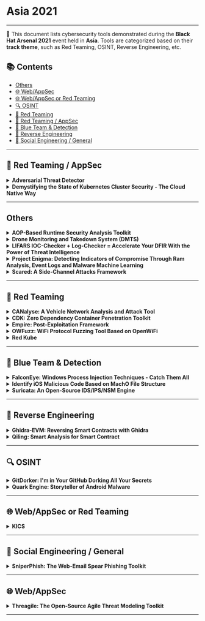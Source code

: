 # Asia 2021
---
📍 This document lists cybersecurity tools demonstrated during the **Black Hat Arsenal 2021** event held in **Asia**.
Tools are categorized based on their **track theme**, such as Red Teaming, OSINT, Reverse Engineering, etc.

## 📚 Contents
- [Others](#others)
- [🌐 Web/AppSec](#🌐-webappsec)
- [🌐 Web/AppSec or Red Teaming](#🌐-webappsec-or-red-teaming)
- [🔍 OSINT](#🔍-osint)
- [🔴 Red Teaming](#🔴-red-teaming)
- [🔴 Red Teaming / AppSec](#🔴-red-teaming-appsec)
- [🔵 Blue Team & Detection](#🔵-blue-team-detection)
- [🧠 Reverse Engineering](#🧠-reverse-engineering)
- [🧠 Social Engineering / General](#🧠-social-engineering-general)
---
## 🔴 Red Teaming / AppSec
<details><summary><strong>Adversarial Threat Detector</strong></summary>

![Asia 2021](https://img.shields.io/badge/Asia%202021-green) ![Category: 🔴 Red Teaming / AppSec](https://img.shields.io/badge/Category:%20🔴%20Red%20Teaming%20/%20AppSec-red) ![Isao Takaesu](https://img.shields.io/badge/Isao%20Takaesu-informational)

🔗 **Link:** [Adversarial Threat Detector](https://github.com/gyoisamurai/Adversarial-Threat-Detector)  
📝 **Description:** In recent years, deep learning technology has been developing, and various systems using deep learning are spreading in our society, such as face recognition, security cameras (anomaly detection), and ADAS (Advanced Driver-Assistance Systems).

On the other hand, there are many attacks that exploit vulnerabilities in deep learning algorithms. For example, the Evasion Attacks are an attack that causes the target classifier to misclassify the Adversarial Examples into the class intended by the adversary. The Exfiltration Attacks are an attack that steals the parameters and train data of a target classifier. If your system is vulnerable to these attacks, it can lead to serious incidents such as face recognition being breached, allowing unauthorized intrusion, or information leakage due to inference of train data.

So we released a vulnerability scanner called "Adversarial Threat Detector" (a.k.a. ATD), which automatically detects vulnerabilities in deep learning-based classifiers.

ATD contributes to the security of your classifier by executing the four cycles of "Detecting vulnerabilities (Scanning & Detection)", "Understanding vulnerabilities (Understanding)", "Fixing vulnerabilities (Fix)", and "Check fixed vulnerabilities (Re-Scanning)".

1. Detecting vulnerabilities（Scanning & Detection）
ATD automatically executes a variety of attacks against the classifier and detects vulnerabilities.

2. Understanding vulnerabilities (Understanding)
When a vulnerability is detected, ATD will generate a countermeasure report (HTML style) and a replay environment (ipynb style) of the vulnerabilities. Developers can understand the vulnerabilities by referring to the countermeasure report and the replay environment.

3. Fixing vulnerabilities (Fix)
ATD automatically fixes detected vulnerabilities.

4. Check fixed vulnerabilities (Re-Scanning)
The ATD checks fixed vulnerabilities of the fixed classifier.

Our "Adversarial Threat Detector" will contribute greatly to keep your safety.

</details>

<details><summary><strong>Demystifying the State of Kubernetes Cluster Security - The Cloud Native Way</strong></summary>

![Asia 2021](https://img.shields.io/badge/Asia%202021-green) ![Category: 🔴 Red Teaming / AppSec](https://img.shields.io/badge/Category:%20🔴%20Red%20Teaming%20/%20AppSec-red) ![Vasant Chinnipilli](https://img.shields.io/badge/Vasant%20Chinnipilli-informational) ![Rupali Dash](https://img.shields.io/badge/Rupali%20Dash-informational)

🔗 **Link:** Not Available  
📝 **Description:** Attackers always get better with new attack techniques, so our threat modelling and defense mechanisms needs to level up.

The security of the Kubernetes cluster, of course, cannot be achieved in a single process. There are many moving parts within the Kubernetes cluster that must be properly secured.

Kube-striker performs numerous in depth checks on kubernetes infra to identify the security misconfigurations and challenges that devops/developers are likely to encounter when using Kubernetes.

Kube-striker is Platform agnostic and works equally well across more than one platform such as self hosted kubernetes, EKS, AKS, GKE etc.

</details>

---
## Others
<details><summary><strong>AOP-Based Runtime Security Analysis Toolkit</strong></summary>

![Asia 2021](https://img.shields.io/badge/Asia%202021-green) ![Category: Others](https://img.shields.io/badge/Category:%20Others-lightgrey) ![Juhu Nie](https://img.shields.io/badge/Juhu%20Nie-informational) ![Hao Zhao](https://img.shields.io/badge/Hao%20Zhao-informational)

🔗 **Link:** Not Available  
📝 **Description:** We will release an open source runtime security analysis toolkit, aosanalyzer, for Android application. This tool is mainly used to find application security vulnerabilities and privacy leaks that are difficult to find by static APK analysis. The aosanalyzer uses aspect-oriented programming in security technology to insert code into critical paths of the application to record the runtime information (e.g., the stack trace, parameters, UI events, etc.), and then produces a report with security issues highlights. These critical paths are configurable and the aosanalyzer tool includes a default configuration. Developers and security researchers can observe the detailed runtime information of the application to find vulnerability and privacy leak issues without requiring any modification of the APK. Relying on this tool, we have discovered dozens of security vulnerabilities due to lack of parameter validation and privacy leaks issues.

</details>

<details><summary><strong>Drone Monitoring and Takedown System (DMTS)</strong></summary>

![Asia 2021](https://img.shields.io/badge/Asia%202021-green) ![Category: Others](https://img.shields.io/badge/Category:%20Others-lightgrey) ![Pengfei Yu](https://img.shields.io/badge/Pengfei%20Yu-informational) ![Anders Soh](https://img.shields.io/badge/Anders%20Soh-informational) ![Yong Wen Chan](https://img.shields.io/badge/Yong%20Wen%20Chan-informational)

🔗 **Link:** Not Available  
📝 **Description:** The rise of commercial drones/Unmanned Aerial Vehicles (UAV) has dramatically changed several industries and our daily lives. This emergence is also challenging our concept of safety, security, privacy and regulation. With their ability to amass data and transport loads, drones are changing our views about our physical environment. Commercial drones are now used for surveying, inspecting and imaging with more technological advancements being pushed out by active communities of hobbyists and enthusiasts. Although their commercial use has been criticised by both individuals and activist organisations, this tension presents unique challenges to integration in the current public, government and private sectors. Recent incidents regarding drone disruptions and malicious activities has further cemented the fact that there is a lack in control and regulation of drones. Thus, we created DMTS as an automated drone-to-drone solution that hopefully helps to alleviate our regulatory and physical security needs.

</details>

<details><summary><strong>LIFARS IOC-Checker + Log-Checker = Accelerate Your DFIR With the Power of Threat Intelligence</strong></summary>

![Asia 2021](https://img.shields.io/badge/Asia%202021-green) ![Category: Others](https://img.shields.io/badge/Category:%20Others-lightgrey) ![Viliam Kacala](https://img.shields.io/badge/Viliam%20Kacala-informational) ![Ladislav Baco](https://img.shields.io/badge/Ladislav%20Baco-informational)

🔗 **Link:** Not Available  
📝 **Description:** IocChecker is a new utility to find indicators of compromise.
It is a full-stack application comprising a CLI probe, DB backend, and a Web admin console.
IOCs are defined using a custom tree-based JSON format with the support of conversion from/to MISP.
It searches IOCs using the following criteria also with the support of regular expressions:
- Filename/hash,
- Running process name/hash,
- Windows registry name/value,
- DNS address,
- Open network connections by name/IP,
- Certificate name,
- Process mutex.

LogChecker is a new Windows and Linux tool for scanning log files, developed by LIFARS. It extracts IP addresses, domain names, and hashes from the input file. Findings are checked in the YETI Threat Intelligence database. It supports Windows EVTX logs, text-based logos, or any plaintext files. Output can be in CSV format for better human readability or in JSON for computer processing.

</details>

<details><summary><strong>Project Enigma: Detecting Indicators of Compromise Through Ram Analysis, Event Logs and Malware Machine Learning</strong></summary>

![Asia 2021](https://img.shields.io/badge/Asia%202021-green) ![Category: Others](https://img.shields.io/badge/Category:%20Others-lightgrey) ![Kevin Tan](https://img.shields.io/badge/Kevin%20Tan-informational) ![Patrick Kang Wei Sheng](https://img.shields.io/badge/Patrick%20Kang%20Wei%20Sheng-informational) ![Wei Han Goh](https://img.shields.io/badge/Wei%20Han%20Goh-informational)

🔗 **Link:** [Project Enigma: Detecting Indicators of Compromise Through Ram Analysis, Event Logs and Malware Machine Learning](https://github.com/amysen/BR_Algothon/blob/master/auth_index.csv)  
📝 **Description:** The team has developed an integrated solution to aid DFIR investigators by swiftly and effectively determining indicators of compromise (IOC) when responding to cyber security incidents, to steer and guide follow up investigations in the right direction. The solution consists of a hardware Bash Bunny for data triage and our software with a trilogy of modules - a security event log analyzer, a PE static analyzer, and an IOC detector. This integrated solution aims to provide automation whenever possible, reducing manual labor and associated errors that may come with it.

</details>

<details><summary><strong>Scared: A Side-Channel Attacks Framework</strong></summary>

![Asia 2021](https://img.shields.io/badge/Asia%202021-green) ![Category: Others](https://img.shields.io/badge/Category:%20Others-lightgrey) ![Benjamin Timon](https://img.shields.io/badge/Benjamin%20Timon-informational)

🔗 **Link:** [Scared: A Side-Channel Attacks Framework](https://github.com/Hsword/Awesome-Machine-Learning-System-Papers/blob/main/README.md)  
📝 **Description:** Side-channel attacks regularly get under the spotlight with large scale exploits such as Spectre, Meltdown or very recently the side-channel exploit on the Google Titan security key.

In the background, side-channel attacks have been studied and evaluated in embedded products for more than 20 years. Today, the state-the-art includes multiple attack techniques and countermeasures. Still, open resources on side-channel attacks are limited and it is sometimes challenging to get started with this topic which involves a mix of cryptography, security and data science.

With Scared, our objective is to provide an intuitive Python framework implementing the state-of-the-art side-channel attacks and optimized for analysis of large datasets.

In addition, the project includes a growing set of Python notebooks which provide an easy entry point to the project with examples of how to use the library and apply it on CTF challenges.

Whether you want to learn more about side-channel attacks, do research, or solve some CTF challenges, Scared provides the right framework for you.

</details>

---
## 🔴 Red Teaming
<details><summary><strong>CANalyse: A Vehicle Network Analysis and Attack Tool</strong></summary>

![Asia 2021](https://img.shields.io/badge/Asia%202021-green) ![Category: 🔴 Red Teaming](https://img.shields.io/badge/Category:%20🔴%20Red%20Teaming-red) ![Kartheek Lade](https://img.shields.io/badge/Kartheek%20Lade-informational)

🔗 **Link:** [CANalyse: A Vehicle Network Analysis and Attack Tool](https://github.com/KartheekLade/CANalyse)  
📝 **Description:** CANalyse is a software tool built to analyze the log files to find out unique data sets automatically and able to connect to simple attacker interfaces such as Telegram. Basically, while using this tool you can provide your bot-ID and be able to use the tool over the internet through telegram. It is made to be installed inside a raspberry-PI and able to exploit the vehicle through a telegram bot by recording and analyzing the data logs, it is like a hardware implant planted inside a car which acts as a bridge between the Telegram bot and the Vehicle's network.

</details>

<details><summary><strong>CDK: Zero Dependency Container Penetration Toolkit</strong></summary>

![Asia 2021](https://img.shields.io/badge/Asia%202021-green) ![Category: 🔴 Red Teaming](https://img.shields.io/badge/Category:%20🔴%20Red%20Teaming-red) ![Yue Xu](https://img.shields.io/badge/Yue%20Xu-informational) ![Zebin Zhou](https://img.shields.io/badge/Zebin%20Zhou-informational)

🔗 **Link:** Not Available  
📝 **Description:** CDK is an open-sourced container penetration toolkit, offering stable exploitation in cloud-native docker/k8s/serverless deployments. It comes with many powerful tools and exploits without any OS dependency, helps you to escape container and takeover K8s cluster easily.

</details>

<details><summary><strong>Empire: Post-Exploitation Framework</strong></summary>

![Asia 2021](https://img.shields.io/badge/Asia%202021-green) ![Category: 🔴 Red Teaming](https://img.shields.io/badge/Category:%20🔴%20Red%20Teaming-red) ![Anthony Rose](https://img.shields.io/badge/Anthony%20Rose-informational) ![Jake Krasnov](https://img.shields.io/badge/Jake%20Krasnov-informational)

🔗 **Link:** [Empire: Post-Exploitation Framework](https://github.com/txuswashere/Pentesting-Windows/blob/main/README.md)  
📝 **Description:** Empire is a Command and Control (C2) framework powered by Python 3 that supports Windows, Linux, and macOS exploitation. It leverages many widely used offensive security tools through PowerShell, Python 3, and C# agents. At the same time, it offers cryptologically-secure communications and flexible modular architecture that links Advanced Persistent Threats (APTs) Tactics, Techniques, and Procedures (TTPs) through the MITRE ATT&CK database.

Empire has evolved significantly since its introduction in 2015 and has become one of the most widely used open-source C2 platforms. Through this time, Empire has advanced from a single user experience to allowing multiple user operations through an API with Empire acting as a teamserver. Currently, 2 different applications are available to connect to the Empire teamserver: Empire Command Line Interface (CLI) and Starkiller.

The Empire CLI is built from the ground up as a replacement to the embedded legacy CLI and gives users a familiar feel of the legacy CLI, but is portable and connects through the Empire API. While Starkiller is a cross-platform UI available in Linux, Windows, and macOS powered by ElectronJS.

The framework's flexibility to easily incorporate new modules allows for a single solution for red team operations with the aim for Empire to provide an easy-to-use platform for emulating APTs. Customization is essential to any successful red team operation, which has driven the expansion of user plugins. These plugins allow any custom program to run side-by-side with the Empire teamserver. In addition, the commonality between other C2 platforms allows profiles and modules to be easily dropped in without the need for additional development. These features allow both red and blue teams to easily emulate and defend against the APT attack vectors.

</details>

<details><summary><strong>OWFuzz: WiFi Protocol Fuzzing Tool Based on OpenWiFi</strong></summary>

![Asia 2021](https://img.shields.io/badge/Asia%202021-green) ![Category: 🔴 Red Teaming](https://img.shields.io/badge/Category:%20🔴%20Red%20Teaming-red) ![Hongjian Cao](https://img.shields.io/badge/Hongjian%20Cao-informational)

🔗 **Link:** [OWFuzz: WiFi Protocol Fuzzing Tool Based on OpenWiFi](https://github.com/alipay/Owfuzz/blob/main/README.md?plain=1)  
📝 **Description:** Generally, when using WiFi Fuzzing Tool to test the security of WiFi protocol, you need a WiFi USB dongle that supports monitor mode and set the WiFi USB dongle to monitor mode to listen and inject arbitrary WiFi frames. However, many WiFi USB dongles fail to meet our expectations. For example, some are not stable enough in monitor mode and often get stuck, which leads to the interruption of the fuzzing process. And some, we don't have complete control over some frame fields.

OWFuzz is a WiFi protocol testing tool using OpenWiFi. OpenWiFi is an open-source WiFi protocol stack based on SDR that is fully compatible with Linux mac80211. It's driver takes advantage of the Linux kernel's supports (mac80211, cfg80211) for WiFi high MAC, so it can provide an interface to the application layer like a common WiFi USB dongle. In The hardware part, CSMA/CA protocol and other functions of WiFi low MAC layer are implemented on FPGA. It supports monitoring and injection of arbitrary WiFi frames，The application layer software can also directly communicate with the OpenWiFi driver/FPGA/RF underlying functions through nl80211, which provides users with great autonomous and controllable ability. OWFuzz is the first to use OpenWiFi platform (Xilinx ZC706 dev board + FMCOMMS3) to implements a WiFi protocol fuzzing test framework, which supports the fuzzing test of all WiFi frames and the interactivity testing of WiFi protocols.

This research introduces a comprehensive overview of the OWFuzz. We will introduce its architecture, implementation (arbitrary frame and protocol interactivity fuzzing test), and how it works. And finally we will have a video demonstration.

</details>

<details><summary><strong>Red Kube</strong></summary>

![Asia 2021](https://img.shields.io/badge/Asia%202021-green) ![Category: 🔴 Red Teaming](https://img.shields.io/badge/Category:%20🔴%20Red%20Teaming-red) ![Or Azarzar](https://img.shields.io/badge/Or%20Azarzar-informational)

🔗 **Link:** [Red Kube](https://github.com/KaplanOpenSource/israeli-opensource-companies)  
📝 **Description:** Red Kube is a red team cheat sheet based on kubectl commands to Asses the Kubernetes Cluster Security Posture.

</details>

---
## 🔵 Blue Team & Detection
<details><summary><strong>FalconEye: Windows Process Injection Techniques - Catch Them All</strong></summary>

![Asia 2021](https://img.shields.io/badge/Asia%202021-green) ![Category: 🔵 Blue Team & Detection](https://img.shields.io/badge/Category:%20🔵%20Blue%20Team%20&%20Detection-cyan) ![Rajiv Kulkarni](https://img.shields.io/badge/Rajiv%20Kulkarni-informational) ![Rex Guo](https://img.shields.io/badge/Rex%20Guo-informational) ![Sushant Paithane](https://img.shields.io/badge/Sushant%20Paithane-informational)

🔗 **Link:** Not Available  
📝 **Description:** Process injection (PI) in Windows has been a well-known security topic for many years. It is used to gain more stealth because it does not create additional processes in the system that could attract unwanted attention from the defender. It is also used to bypass security products that have limited visibility into the injection behaviors. Since PI techniques use legitimate windows APIs, detecting them becomes a challenging task.

FalconEye provides comprehensive detection for true PI techniques in real-time. True PIs inject into target processes which are already running. Pre-execution injections such as AppInit and process hollowing are not in scope. To the best of our knowledge, we analyzed all the publicly known PI techniques and our tool is able to detect all of them without false positives during our testing.

We identify PI behavior invariants that are unique compared to benign program behaviors but are common between various PI techniques. Based on the behavior invariants, we divide PI detections into three classes:
(1) Stateless detection
(2) Stateful detection
(3) Floating code detection

We propose a comprehensive detection algorithm to detect these behavior invariants classes. Our detection algorithm relies on two instrumentation primitives:
(1) System call interception
(2) Kernel callbacks

Based on our testing, the detection is compatible with Windows 10 1903 and previous versions. Evaluation results show that the detection is effective and has low overhead. Additionally, the generic detection mechanisms are also proven to detect newer PI techniques.



GitHub - rajiv2790/FalconEye

</details>

<details><summary><strong>Identify iOS Malicious Code Based on MachO File Structure</strong></summary>

![Asia 2021](https://img.shields.io/badge/Asia%202021-green) ![Category: 🔵 Blue Team & Detection](https://img.shields.io/badge/Category:%20🔵%20Blue%20Team%20&%20Detection-cyan) ![Shijie Cao](https://img.shields.io/badge/Shijie%20Cao-informational)

🔗 **Link:** [Identify iOS Malicious Code Based on MachO File Structure](https://gist.github.com/LucaMell/bb7fa6c7ff58f5869b793e7ba85a187d?short_path=897e916)  
📝 **Description:** iOS Malicious Bit Hunter is a malicious plug-in detection engine for iOS applications. It can analyze the head of the macho file of the injected dylib dynamic library based on runtime, and can perform behavior analysis through interface input characteristics to determine the behavior of the dynamic library feature. The program does not rely on the jailbreak environment and can be used on the AppStore.

</details>

<details><summary><strong>Suricata: An Open-Source IDS/IPS/NSM Engine</strong></summary>

![Asia 2021](https://img.shields.io/badge/Asia%202021-green) ![Category: 🔵 Blue Team & Detection](https://img.shields.io/badge/Category:%20🔵%20Blue%20Team%20&%20Detection-cyan) ![Josh Stroschein](https://img.shields.io/badge/Josh%20Stroschein-informational) ![Peter Manev](https://img.shields.io/badge/Peter%20Manev-informational)

🔗 **Link:** Not Available  
📝 **Description:** Suricata is a free and open-source, mature, fast, and robust network threat detection engine. The Suricata engine is capable of real-time intrusion detection (IDS), inline intrusion prevention (IPS), network security monitoring (NSM), and offline PCAP processing.

Suricata inspects the network traffic using a powerful and extensive rules and signature language, and has powerful Lua scripting support for detection of complex threats. With standard input and output formats like YAML and JSON integrations with tools like existing SIEMs, Splunk, Logstash/Elasticsearch, Kibana, and other database become effortless.

Suricata's fast-paced community driven development focuses on security, usability, and efficiency.

The Suricata project and code are owned and supported by the Open Information Security Foundation (OISF), a non-profit foundation committed to ensuring Suricata's development and sustained success as an open source project.

</details>

---
## 🧠 Reverse Engineering
<details><summary><strong>Ghidra-EVM: Reversing Smart Contracts with Ghidra</strong></summary>

![Asia 2021](https://img.shields.io/badge/Asia%202021-green) ![Category: 🧠 Reverse Engineering](https://img.shields.io/badge/Category:%20🧠%20Reverse%20Engineering-orange) ![Antonio de la Piedra](https://img.shields.io/badge/Antonio%20de%20la%20Piedra-informational)

🔗 **Link:** Not Available  
📝 **Description:** In the last few years, attacks on deployed smart contracts in the Ethereum blockchain have ended up in a significant amount of stolen funds due to programming mistakes. Since smart contracts, once compiled and deployed, are complex to modify and update different practitioners have suggested the importance of reviewing their security in the blockchain where only Ethereum Virtual Machine (EVM) bytecode is available. In this respect, reverse engineering through disassemble and decompilation can be effective.

Ghidra-EVM is a Ghidra module for reverse engineering smart contracts. It can be used to download Ethereum Virtual Machine (EVM) bytecode from the Ethereum blockchain and disassemble and decompile the smart contract. Further, it can analyze creation code, find contract methods and locate insecure instructions.

</details>

<details><summary><strong>Qiling: Smart Analysis for Smart Contract</strong></summary>

![Asia 2021](https://img.shields.io/badge/Asia%202021-green) ![Category: 🧠 Reverse Engineering](https://img.shields.io/badge/Category:%20🧠%20Reverse%20Engineering-orange) ![KaiJern Lau](https://img.shields.io/badge/KaiJern%20Lau-informational) ![ChenXu Wu](https://img.shields.io/badge/ChenXu%20Wu-informational) ![ZiQiao Kong](https://img.shields.io/badge/ZiQiao%20Kong-informational)

🔗 **Link:** Not Available  
📝 **Description:** Ethereum Virtual Machine (EVM) is the most widely used architect to support the core of smart contracts. Many existing EVM emulators are just debugging tools based on symbolic execution. Unfortunately, these engines are just simple tools that do not encourage and support us to develop tools on top of them.

To raise the bar, we extended Qiling [1] to support EVM smart contracts (so Qiling is not just limited to analyze machine binary code, but also works for smart contracts) . Our framework offers some key features as follows.

- Analyze smart contracts only with their bytecode, without requiring source codes.
- Can instrument smart contracts at various level: instruction, code, event and activity
- Rule based dynamic smart contract analysis
- Not just limited to EVM smart contracts, but is also compatible with other EVM based smart contracts, supporting modern smart contract requirements.

In this talk, we will present our instrument-able EVM based smart contract framework. With our framework, users will be able to build all kinds of tools on top of it. For example, one could develop a scanner to test the corresponding smart contracts and even perform an automated analysis against smart contracts.

To demonstrate the power of our framework, we built an ultra-fast fuzzer for smart contract, using coverage guided technique. We extended the traditional binary fuzzer named AFL for this. Our fuzzer can efficiently discover typical vulnerabilities in EVM smart contracts, without requiring contract source code.

</details>

---
## 🔍 OSINT
<details><summary><strong>GitDorker: I'm in Your GitHub Dorking All Your Secrets</strong></summary>

![Asia 2021](https://img.shields.io/badge/Asia%202021-green) ![Category: 🔍 OSINT](https://img.shields.io/badge/Category:%20🔍%20OSINT-lightgrey) ![Omar Bheda](https://img.shields.io/badge/Omar%20Bheda-informational)

🔗 **Link:** Not Available  
📝 **Description:** GitDorker is a tool that utilizes the GitHub Search API and an extensive list of GitHub dorks that I've compiled from various sources to provide an overview of sensitive information stored on GitHub given a search query.

The primary purpose of GitDorker is to provide the user with a clean and tailored attack surface to begin harvesting sensitive information on GitHub. GitDorker can be used with additional tools such as GitRob or Trufflehog on interesting repos or users discovered from GitDorker to produce best results.

</details>

<details><summary><strong>Quark Engine: Storyteller of Android Malware</strong></summary>

![Asia 2021](https://img.shields.io/badge/Asia%202021-green) ![Category: 🔍 OSINT](https://img.shields.io/badge/Category:%20🔍%20OSINT-lightgrey) ![JunWei Song](https://img.shields.io/badge/JunWei%20Song-informational) ![KunYu Chen](https://img.shields.io/badge/KunYu%20Chen-informational) ![YuShiang Dang](https://img.shields.io/badge/YuShiang%20Dang-informational) ![IokJin Sih](https://img.shields.io/badge/IokJin%20Sih-informational)

🔗 **Link:** Not Available  
📝 **Description:** Quark is one of the most popular analysis engines for hunting threat intelligence inside the APK files. Since it is rule-based, you can use the ones built-in or customize as needed.

With ideas decoded from criminal law, Quark has its unique angles for malware analysis. We developed a Dalvik bytecode loader that has tainted analysis inside but also defeats the obfuscation techniques used against reverse engineering. And surprisingly, the loader matches perfectly the design of our malware scoring system.

Features/Progress in recent versions of Quark:
1. Public Reports: AhMyth RAT and Roaming Mantis. And we give out all detection rules used in the reports
2. Call Graphs for behavior detected
3. Behavior Classification
4. New Strategy for Generating Rules
5. Open-Sourced all codes for rule generation
6. Python Binding APIs: Made Quark easy to be integrated.
7. Integrated to Intel Owl, BlackArch Linux, Pithus/Bazaar and APKLAB

In recent versions of Quark, we put huge efforts into making it more useful and practical. We have public reports that analyze classic samples like AhMyth RAT and Roaming Mantis. And we gave out all detection rules used in these reports!

In those reports, we show how users can use new features of Quark to quickly realize how the malware works. For example, malware analysts now can use Quark to generate call graphs of each behavior detected. And we also provide a feature that can automatically classify the detected behaviors in APK so as to boost up the storytelling of malware.

Moreover, to make Quark a more practical tool to use, we developed a new strategy for generating detection rules. The new strategy improves the effectiveness of the rules and efficiency of the generating process. Even better, we open-sourced all codes for everyone.

With the usefulness of Quark, we now have developed python binding APIs for integration with other open-source projects. Now you can use Quark in projects like Intel Owl, BlackArch Linux, Pithus/Bazaar, and APKLAB. We'll be demonstrating how Quark enriches our partners during the presentation.

</details>

---
## 🌐 Web/AppSec or Red Teaming
<details><summary><strong>KICS</strong></summary>

![Asia 2021](https://img.shields.io/badge/Asia%202021-green) ![Category: 🌐 Web/AppSec or Red Teaming](https://img.shields.io/badge/Category:%20🌐%20Web/AppSec%20or%20Red%20Teaming-blue) ![Erez Yalon](https://img.shields.io/badge/Erez%20Yalon-informational) ![Ori Bendet](https://img.shields.io/badge/Ori%20Bendet-informational)

🔗 **Link:** [KICS](https://github.com/bashis/The-Federation-WWE-Roster-Viewer/blob/master/Resources%20(READ%20README!)/wrestlers/wrestlergen/last.txt)  
📝 **Description:** KICS is an open-source solution for static code analysis of Infrastructure as Code. It finds security vulnerabilities, compliance issues, and infrastructure misconfigurations in the following Infrastructure as Code solutions: Terraform, Kubernetes, Docker, AWS CloudFormation, Ansible. And more to come. Over 1000 rules are already available.

</details>

---
## 🧠 Social Engineering / General
<details><summary><strong>SniperPhish: The Web-Email Spear Phishing Toolkit</strong></summary>

![Asia 2021](https://img.shields.io/badge/Asia%202021-green) ![Category: 🧠 Social Engineering / General](https://img.shields.io/badge/Category:%20🧠%20Social%20Engineering%20/%20General-pink) ![Gem George](https://img.shields.io/badge/Gem%20George-informational)

🔗 **Link:** [SniperPhish: The Web-Email Spear Phishing Toolkit](https://github.com/GemGeorge/SniperPhish)  
📝 **Description:** Spear Phishing campaigns are commonly used to test employees' awareness in a company/organization. This exercise involves mostly the combination of phishing emails and websites. An effective campaign requires sophisticated methods starting from designing a phishing website to executing payload at the target in an undetectable manner. A platform is required to send emails to targeted users and tracking campaign progress. This basically involves the use of a mail server (to send email) and a web server (to host phishing website). To collect campaign data, these two domains need to be considered. Precisely, the campaign required to track email delivery status and the data submitted in the phishing website.

Usually, the data from these two domains can be collected easily, but it is more challenging and time-consuming when these data are to be consolidated and address questions such as which victim in the mail submitted data through the website. SniperPhish comes in handy here so that the data is tracked centrally, and displays the consolidated data in its dashboard.

SniperPhish is an advanced Web-Email spear-phishing toolkit developed in PHP to conduct professional phishing assessments. The abstract idea behind this toolkit is to simulate, combine, and centrally track all campaigns that involve email and phishing websites. SniperPhish supports tracking data from web site containing n number of pages. The data submitted in the phishing website containing multiple pages are tracked sequentially with email campaigns. The advanced customization in the report generation module helps to customize column fields and export in multiple outputs. In addition to the core campaign module, SniperPhish also provides additional functionalities such as hosting phishing websites, payload generation, encryption options, and options to convert payloads to FUD using different methods (eg: conversion to reflective DLL/PE).

</details>

---
## 🌐 Web/AppSec
<details><summary><strong>Threagile: The Open-Source Agile Threat Modeling Toolkit</strong></summary>

![Asia 2021](https://img.shields.io/badge/Asia%202021-green) ![Category: 🌐 Web/AppSec](https://img.shields.io/badge/Category:%20🌐%20Web/AppSec-blue) ![Christian Schneider](https://img.shields.io/badge/Christian%20Schneider-informational)

🔗 **Link:** [Threagile: The Open-Source Agile Threat Modeling Toolkit](https://github.com/cschneider4711)  
📝 **Description:** The open-source tool Threagile enables agile teams to create a threat model directly from within the IDE using a declarative approach: Given information about the data assets, technical assets, communication links, and trust boundaries as input in a simple to maintain YAML file, it executes a set of over 40 built-in risk rules, which can be extended with custom risk rules, against the processed model. The resulting artifacts are graphical diagrams, Excel, and PDF reports about the identified risks, their rating, and the mitigation steps as well as risk tracking state. DevSecOps pipelines can be enriched with Threagile as well to process the JSON output.

</details>

---